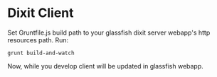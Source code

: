 # Dixit Client

Set Gruntfile.js build path to your glassfish dixit server webapp's http resources path. Run:

    grunt build-and-watch

Now, while you develop client will be updated in glassfish webapp.